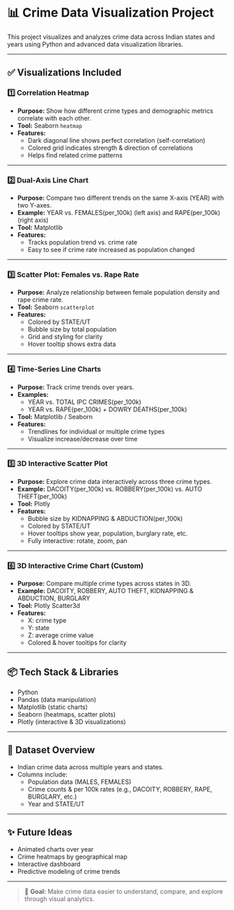 
# 📊 Crime Data Visualization Project

This project visualizes and analyzes crime data across Indian states and years using Python and advanced data visualization libraries.

---

## ✅ **Visualizations Included**

### 1️⃣ Correlation Heatmap
- **Purpose:** Show how different crime types and demographic metrics correlate with each other.
- **Tool:** Seaborn `heatmap`
- **Features:**
  - Dark diagonal line shows perfect correlation (self-correlation)
  - Colored grid indicates strength & direction of correlations
  - Helps find related crime patterns

---

### 2️⃣ Dual-Axis Line Chart
- **Purpose:** Compare two different trends on the same X-axis (YEAR) with two Y-axes.
- **Example:** YEAR vs. FEMALES(per_100k) (left axis) and RAPE(per_100k) (right axis)
- **Tool:** Matplotlib
- **Features:**
  - Tracks population trend vs. crime rate
  - Easy to see if crime rate increased as population changed

---

### 3️⃣ Scatter Plot: Females vs. Rape Rate
- **Purpose:** Analyze relationship between female population density and rape crime rate.
- **Tool:** Seaborn `scatterplot`
- **Features:**
  - Colored by STATE/UT
  - Bubble size by total population
  - Grid and styling for clarity
  - Hover tooltip shows extra data

---

### 4️⃣ Time-Series Line Charts
- **Purpose:** Track crime trends over years.
- **Examples:**
  - YEAR vs. TOTAL IPC CRIMES(per_100k)
  - YEAR vs. RAPE(per_100k) + DOWRY DEATHS(per_100k)
- **Tool:** Matplotlib / Seaborn
- **Features:**
  - Trendlines for individual or multiple crime types
  - Visualize increase/decrease over time

---

### 5️⃣ 3D Interactive Scatter Plot
- **Purpose:** Explore crime data interactively across three crime types.
- **Example:** DACOITY(per_100k) vs. ROBBERY(per_100k) vs. AUTO THEFT(per_100k)
- **Tool:** Plotly
- **Features:**
  - Bubble size by KIDNAPPING & ABDUCTION(per_100k)
  - Colored by STATE/UT
  - Hover tooltips show year, population, burglary rate, etc.
  - Fully interactive: rotate, zoom, pan

---

### 6️⃣ 3D Interactive Crime Chart (Custom)
- **Purpose:** Compare multiple crime types across states in 3D.
- **Example:** DACOITY, ROBBERY, AUTO THEFT, KIDNAPPING & ABDUCTION, BURGLARY
- **Tool:** Plotly Scatter3d
- **Features:**
  - X: crime type
  - Y: state
  - Z: average crime value
  - Colored & hover tooltips for clarity

---

## 📦 **Tech Stack & Libraries**
- Python
- Pandas (data manipulation)
- Matplotlib (static charts)
- Seaborn (heatmaps, scatter plots)
- Plotly (interactive & 3D visualizations)

---

## 📌 **Dataset Overview**
- Indian crime data across multiple years and states.
- Columns include:
  - Population data (MALES, FEMALES)
  - Crime counts & per 100k rates (e.g., DACOITY, ROBBERY, RAPE, BURGLARY, etc.)
  - Year and STATE/UT

---

## ✨ **Future Ideas**
- Animated charts over year
- Crime heatmaps by geographical map
- Interactive dashboard
- Predictive modeling of crime trends

---

> 📍 **Goal:** Make crime data easier to understand, compare, and explore through visual analytics.

